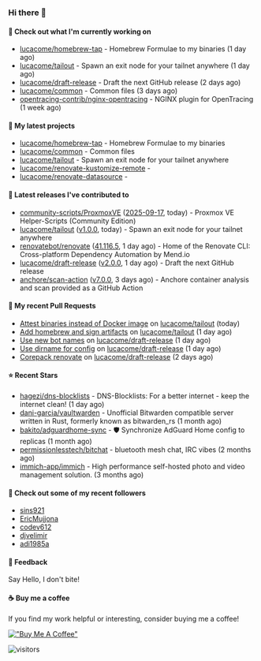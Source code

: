 ### Hi there 👋

#### 👷 Check out what I'm currently working on

- [lucacome/homebrew-tap](https://github.com/lucacome/homebrew-tap) - Homebrew Formulae to my binaries (1 day ago)
- [lucacome/tailout](https://github.com/lucacome/tailout) - Spawn an exit node for your tailnet anywhere (1 day ago)
- [lucacome/draft-release](https://github.com/lucacome/draft-release) - Draft the next GitHub release (2 days ago)
- [lucacome/common](https://github.com/lucacome/common) - Common files (3 days ago)
- [opentracing-contrib/nginx-opentracing](https://github.com/opentracing-contrib/nginx-opentracing) - NGINX plugin for OpenTracing (1 week ago)

#### 🌱 My latest projects

- [lucacome/homebrew-tap](https://github.com/lucacome/homebrew-tap) - Homebrew Formulae to my binaries
- [lucacome/common](https://github.com/lucacome/common) - Common files
- [lucacome/tailout](https://github.com/lucacome/tailout) - Spawn an exit node for your tailnet anywhere
- [lucacome/renovate-kustomize-remote](https://github.com/lucacome/renovate-kustomize-remote) - 
- [lucacome/renovate-datasource](https://github.com/lucacome/renovate-datasource) - 

#### 🔭 Latest releases I've contributed to

- [community-scripts/ProxmoxVE](https://github.com/community-scripts/ProxmoxVE) ([2025-09-17](https://github.com/community-scripts/ProxmoxVE/releases/tag/2025-09-17), today) - Proxmox VE Helper-Scripts (Community Edition) 
- [lucacome/tailout](https://github.com/lucacome/tailout) ([v1.0.0](https://github.com/lucacome/tailout/releases/tag/v1.0.0), today) - Spawn an exit node for your tailnet anywhere
- [renovatebot/renovate](https://github.com/renovatebot/renovate) ([41.116.5](https://github.com/renovatebot/renovate/releases/tag/41.116.5), 1 day ago) - Home of the Renovate CLI: Cross-platform Dependency Automation by Mend.io
- [lucacome/draft-release](https://github.com/lucacome/draft-release) ([v2.0.0](https://github.com/lucacome/draft-release/releases/tag/v2.0.0), 1 day ago) - Draft the next GitHub release
- [anchore/scan-action](https://github.com/anchore/scan-action) ([v7.0.0](https://github.com/anchore/scan-action/releases/tag/v7.0.0), 3 days ago) - Anchore container analysis and scan provided as a GitHub Action

#### 🔨 My recent Pull Requests

- [Attest binaries instead of Docker image](https://github.com/lucacome/tailout/pull/37) on [lucacome/tailout](https://github.com/lucacome/tailout) (today)
- [Add homebrew and sign artifacts](https://github.com/lucacome/tailout/pull/34) on [lucacome/tailout](https://github.com/lucacome/tailout) (1 day ago)
- [Use new bot names](https://github.com/lucacome/draft-release/pull/656) on [lucacome/draft-release](https://github.com/lucacome/draft-release) (1 day ago)
- [Use dirname for config](https://github.com/lucacome/draft-release/pull/655) on [lucacome/draft-release](https://github.com/lucacome/draft-release) (1 day ago)
- [Corepack renovate](https://github.com/lucacome/draft-release/pull/654) on [lucacome/draft-release](https://github.com/lucacome/draft-release) (2 days ago)

#### ⭐ Recent Stars

- [hagezi/dns-blocklists](https://github.com/hagezi/dns-blocklists) - DNS-Blocklists: For a better internet - keep the internet clean! (1 day ago)
- [dani-garcia/vaultwarden](https://github.com/dani-garcia/vaultwarden) - Unofficial Bitwarden compatible server written in Rust, formerly known as bitwarden_rs (1 month ago)
- [bakito/adguardhome-sync](https://github.com/bakito/adguardhome-sync) - 🛡️ Synchronize AdGuard Home config to replicas (1 month ago)
- [permissionlesstech/bitchat](https://github.com/permissionlesstech/bitchat) - bluetooth mesh chat, IRC vibes (2 months ago)
- [immich-app/immich](https://github.com/immich-app/immich) - High performance self-hosted photo and video management solution. (3 months ago)

#### 👯 Check out some of my recent followers

- [sins921](https://github.com/sins921)
- [EricMujjona](https://github.com/EricMujjona)
- [codev612](https://github.com/codev612)
- [djvelimir](https://github.com/djvelimir)
- [adi1985a](https://github.com/adi1985a)

#### 💬 Feedback

Say Hello, I don't bite!

#### ☕ Buy me a coffee

If you find my work helpful or interesting, consider buying me a coffee!

[!["Buy Me A Coffee"](https://www.buymeacoffee.com/assets/img/custom_images/orange_img.png)](https://www.buymeacoffee.com/lucacome)

![visitors](https://visitor-badge.laobi.icu/badge?page_id=lucacome.visitor-badge)
#
